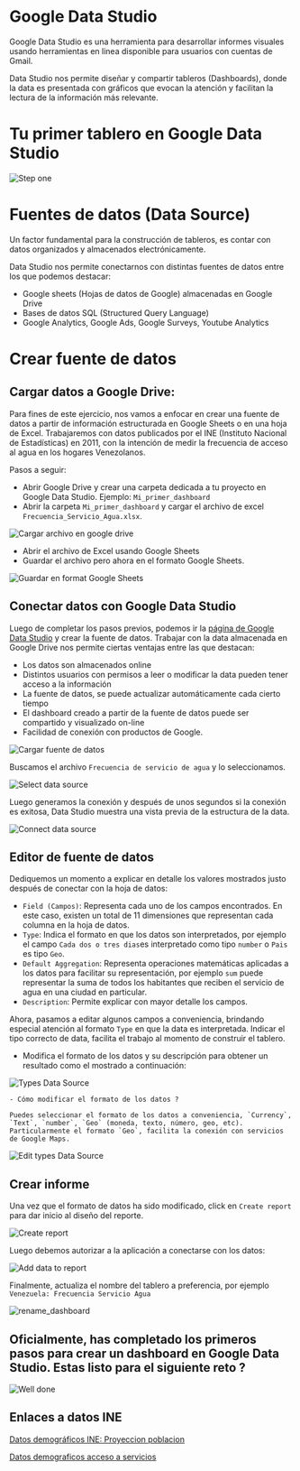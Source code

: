 # Google Data Studio

Google Data Studio es una herramienta para desarrollar informes visuales usando herramientas en linea disponible para usuarios con cuentas de Gmail.

Data Studio nos permite diseñar y compartir tableros (Dashboards), donde la data es presentada con gráficos que evocan la atención y facilitan la lectura de la información más relevante.

# Tu primer tablero en Google Data Studio

![Step one](assets/step_one.gif)

# Fuentes de datos (Data Source)

Un factor fundamental para la construcción de tableros, es contar con datos organizados y almacenados electrónicamente. 

Data Studio nos permite conectarnos con distintas fuentes de datos entre los que podemos destacar:

- Google sheets (Hojas de datos de Google) almacenadas en Google Drive
- Bases de datos SQL (Structured Query Language)
- Google Analytics, Google Ads, Google Surveys, Youtube Analytics


# Crear fuente de datos

## Cargar datos a Google Drive: 

Para fines de este ejercicio, nos vamos a enfocar en crear una fuente de datos a partir de información estructurada en Google Sheets o en una hoja de Excel. Trabajaremos con datos publicados por el INE (Instituto Nacional de Estadísticas) en 2011, con la intención de medir la frecuencia de acceso al agua en los hogares Venezolanos.

Pasos a seguir: 

- Abrir Google Drive y crear una carpeta dedicada a tu proyecto en Google Data Studio. Ejemplo: `Mi_primer_dashboard`
- Abrir la carpeta `Mi_primer_dashboard` y cargar el archivo de excel `Frecuencia_Servicio_Agua.xlsx`.


![Cargar archivo en google drive](assets/load_excel_to_drive.gif)


- Abrir el archivo de Excel usando Google Sheets 
- Guardar el archivo pero ahora en el formato Google Sheets.


![Guardar en format Google Sheets](assets/sava_as_google_sheet.JPG)


## Conectar datos con Google Data Studio


Luego de completar los pasos previos, podemos ir la [página de Google Data Studio](https://datastudio.google.com/) y crear la fuente de datos. Trabajar con la data almacenada en Google Drive nos permite ciertas ventajas entre las que destacan:


- Los datos son almacenados online
- Distintos usuarios con permisos a leer o modificar la data pueden tener acceso a la información
- La fuente de datos, se puede actualizar automáticamente cada cierto tiempo
- El dashboard creado a partir de la fuente de datos puede ser compartido y visualizado on-line
- Facilidad de conexión con productos de Google.


![Cargar fuente de datos](assets/demo_data_source.gif)


Buscamos el archivo `Frecuencia de servicio de agua` y lo seleccionamos.

![Select data source](assets/select_g_sheets.JPG)


Luego generamos la conexión y después de unos segundos si la conexión es exitosa, Data Studio muestra una vista previa de la estructura de la data.


![Connect data source](assets/connect_data_source.gif)


## Editor de fuente de datos

Dediquemos un momento a explicar en detalle los valores mostrados justo después de conectar con la hoja de datos:

- `Field (Campos)`: Representa cada uno de los campos encontrados. En este caso, existen un total de 11 dimensiones que representan cada columna en la hoja de datos.
- `Type`: Indica el formato en que los datos son interpretados, por ejemplo el campo `Cada dos o tres dias`es interpretado como tipo `number` o `Pais` es tipo `Geo`.
- `Default Aggregation`: Representa operaciones matemáticas aplicadas a los datos para facilitar su representación, por ejemplo `sum` puede representar la suma de todos los habitantes que reciben el servicio de agua en una ciudad en particular. 
- `Description`: Permite explicar con mayor detalle los campos.

Ahora, pasamos a editar algunos campos a conveniencia, brindando especial atención al formato `Type` en que la data es interpretada. Indicar el tipo correcto de data, facilita el trabajo al momento de construir el tablero.

- Modifica el formato de los datos y su descripción para obtener un resultado como el mostrado a continuación:

![Types Data Source](assets/data_types.JPG)

```
- Cómo modificar el formato de los datos ?

Puedes seleccionar el formato de los datos a conveniencia, `Currency`, `Text`, `number`, `Geo` (moneda, texto, número, geo, etc). Particularmente el formato `Geo`, facilita la conexión con servicios de Google Maps.
```
![Edit types Data Source](assets/edit_data_types.gif)


## Crear informe

Una vez que el formato de datos ha sido modificado, click en `Create report` para dar inicio al diseño del reporte.

![Create report](assets/create_report.JPG)

Luego debemos autorizar a la aplicación a conectarse con los datos:

![Add data to report](assets/add_data_to_report.JPG)

Finalmente, actualiza el nombre del tablero a preferencia, por ejemplo `Venezuela: Frecuencia Servicio Agua`

![rename_dashboard](assets/rename_dashboard.JPG)

## Oficialmente, has completado los primeros pasos para crear un dashboard en Google Data Studio. Estas listo para el siguiente reto ?

![Well done](https://media.giphy.com/media/ar4x1w44umngk/giphy.gif)
















## Enlaces a datos INE

[Datos demográficos INE: Proyeccion poblacion](http://www.ine.gov.ve/index.php?option=com_content&view=category&id=98&Itemid=51)

[Datos demograficos acceso a servicios](http://www.ine.gov.ve/index.php?option=com_content&view=category&id=95&Itemid=9)